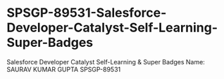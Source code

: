 # SPSGP-89531-Salesforce-Developer-Catalyst-Self-Learning-Super-Badges
Salesforce Developer Catalyst Self-Learning &amp; Super Badges
Name: SAURAV KUMAR GUPTA
SPSGP-89531
